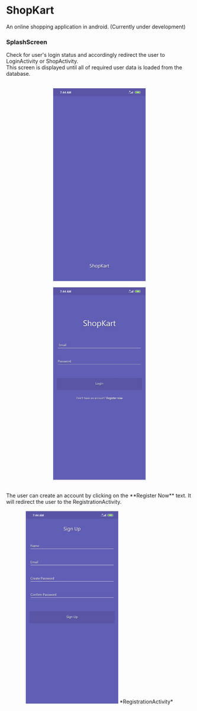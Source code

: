 # ShopKart
An online shopping application in android.
(Currently under development)

### SplashScreen
Check for user's login status and accordingly redirect the user to LoginActivity or ShopActivity.<br>
This screen is displayed until all of required user data is loaded from the database.<br><br>
<center>
<img src="https://github.com/harshh3010/ShopKart/blob/master/AppScreenshots/SplashScreen.jpg" width="250" title="SplashScreen">
    
<img src="https://github.com/harshh3010/ShopKart/blob/master/AppScreenshots/LoginActivity.jpg" width="250"><br><br>
</center>
  The user can create an account by clicking on the **Register Now** text. It will redirect the user to the RegistrationActivity.<br><br>
<center>
<img src="https://github.com/harshh3010/ShopKart/blob/master/AppScreenshots/RegistrationActivity.jpg" width="250">
  *RegistrationActivity*
</center>
